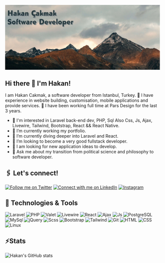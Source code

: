 ![Repository Banner](https://raw.githubusercontent.com/1hakann/1hakann/master/hakan-cakmak-profile-banner-lg.jpg) 


## Hi there 👋 I'm Hakan!

I am Hakan Cakmak, a software developer from Istanbul, Turkey. 🏡 I have experience in website building, customisation, mobile applications and provide services. 💪 I have been working full time at Pars Design for the last 3 years.

- 🧐 I'm interested in Laravel back-end dev, PHP, Sql Also Css, Js, Ajax, Livewire, Tailwind, Bootstrap, React && React Native.
- 🔭 I’m currently working my portfolio.
- 🌱 I’m currently diving deeper into Laravel and React.
- 👯 I’m looking to become a very good fullstack developer.
- 🤔 I am looking for new application ideas to develop.
- 💬 Ask me about my transition from political science and philosophy to software developer.

## 🖇️ Let's connect!

[![Follow me on Twitter](https://img.shields.io/twitter/url/https/twitter.com/ImJupiterr.svg?style=social&label=Follow)](https://twitter.com/ImJupiterr)
[![Connect with me on LinkedIn](https://img.shields.io/badge/Connect-%230077B5.svg?logo=linkedin&style=sociallabel=Connect)](https://www.linkedin.com/in/hakan-cakmak/)
[![Instagram](https://img.shields.io/badge/Instagram-%23E4405F.svg?logo=Instagram&style=sociallabel=Connect&logoColor=white)](https://www.instagram.com/1hakancakmak/)

## 🔧 Technologies & Tools

![Laravel](https://img.shields.io/badge/Framework-Laravel-099D91?style=flat&logo=laravel&logoColor=white&color=099D91) ![PHP](https://img.shields.io/badge/coding-php-099D91?style=flat&logo=php&logoColor=white&color=099D91) ![Valet](https://img.shields.io/badge/tools-valet-099D91?style=flat&logo=valet&logoColor=white&color=099D91) ![Livewire](https://img.shields.io/badge/tools-livewire-099D91?style=flat&logo=livewire&logoColor=white&color=099D91) ![React](https://img.shields.io/badge/library-react-099D91?style=flat&logo=react&logoColor=white&color=099D91) ![Ajax](https://img.shields.io/badge/coding-ajax-099D91?style=flat&logo=ajax&logoColor=white&color=099D91) ![Js](https://img.shields.io/badge/coding-javascript-099D91?style=flat&logo=javascript&logoColor=white&color=099D91) ![PostgreSQL](https://img.shields.io/badge/Tools-PostgreSQL-099D91?style=flat&logo=PostgreSQL&logoColor=white&color=099D91) ![MySql](https://img.shields.io/badge/Tools-MySQL-099D91?style=flat&logo=MySQL&logoColor=white&color=099D91) ![jQuery](https://img.shields.io/badge/coding-jquery-099D91?style=flat&logo=jquery&logoColor=white&color=099D91) ![Scss](https://img.shields.io/badge/coding-scss-099D91?style=flat&logo=scss&logoColor=white&color=099D91) ![Bootstrap](https://img.shields.io/badge/library-bootstrap-099D91?style=flat&logo=bootstrap&logoColor=white&color=099D91) ![Tailwind](https://img.shields.io/badge/framework-tailwind-099D91?style=flat&logo=tailwind&logoColor=white&color=099D91) ![Git](https://img.shields.io/badge/tools-git-099D91?style=flat&logo=git&logoColor=white&color=099D91) ![HTML](https://img.shields.io/badge/Code-HTML-099D91?style=flat&logo=html5&logoColor=white&color=099D91) ![CSS](https://img.shields.io/badge/Code-CSS-099D91?style=flat&logo=CSS3&logoColor=white&color=099D91) ![Linux](https://img.shields.io/badge/tools-linux-099D91?style=flat&logo=linux&logoColor=white&color=099D91)

## ⚡Stats

![Hakan's GitHub stats](https://github-readme-stats.vercel.app/api?username=1hakann&show_icons=true&theme=tokyonight&hide_border=true)
